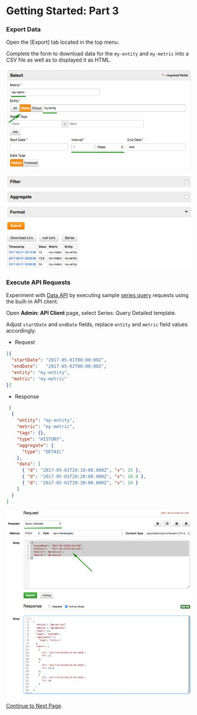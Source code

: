 # Getting Started: Part 3

### Export Data

Open the [Export] tab located in the top menu.

Complete the form to download data for the `my-entity` and `my-metric` into a CSV file as well as to displayed it as HTML.

![](resources/export.png)

### Execute API Requests

Experiment with [Data API](../api/data/README.md) by executing sample [series query](../api/data/series/query.md) requests using the built-in API client.

Open **Admin: API Client** page, select Series: Query Detailed template.

Adjust `startDate` and `endDate` fields, replace `entity` and `metric` field values accordingly.

* Request

```json
[{
  "startDate": "2017-05-01T00:00:00Z",
  "endDate":   "2017-05-02T00:00:00Z",
  "entity": "my-entity",
  "metric": "my-metric"
}]
```

* Response

```json
 [
  {
    "entity": "my-entity",
    "metric": "my-metric",
    "tags": {},
    "type": "HISTORY",
    "aggregate": {
      "type": "DETAIL"
    },
    "data": [ 
      { "d": "2017-05-01T20:10:00.000Z", "v": 15 },
      { "d": "2017-05-01T20:20:00.000Z", "v": 10.8 },
      { "d": "2017-05-01T20:30:00.000Z", "v": 24 }
    ]
  }
]
```

![](resources/api-client.png)

[Continue to Next Page](getting-started-4.md).

